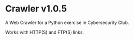 # Crawler v1.0.5
A Web Crawler for a Python exercise in Cybersecurity Club.

Works with HTTP(S) and FTP(S) links.

